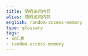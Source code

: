 ```yaml
---
title: 随机访问内存
alias: 随机访问内存
english: random-access-memory
type: glossary
tags:
- 词汇表
- random-access-memory
---
```

